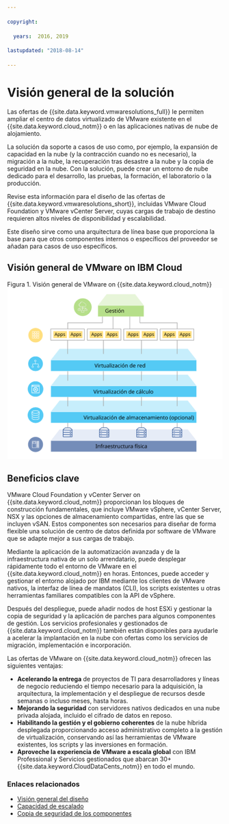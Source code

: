 ```yaml
---

copyright:

  years:  2016, 2019

lastupdated: "2018-08-14"

---
```


# Visión general de la solución

Las ofertas de {{site.data.keyword.vmwaresolutions_full}} le permiten ampliar el centro de datos virtualizado de VMware existente en el {{site.data.keyword.cloud_notm}} o en las aplicaciones nativas de nube de alojamiento.

La solución da soporte a casos de uso como, por ejemplo, la expansión de capacidad en la nube (y la contracción cuando no es necesario), la migración a la nube, la recuperación tras desastre a la nube y la copia de seguridad en la nube. Con la solución, puede crear un entorno de nube dedicado para el desarrollo, las pruebas, la formación, el laboratorio o la producción.

Revise esta información para el diseño de las ofertas de {{site.data.keyword.vmwaresolutions_short}}, incluidas VMware Cloud Foundation y VMware vCenter Server, cuyas cargas de trabajo de destino requieren altos niveles de disponibilidad y escalabilidad.

Este diseño sirve como una arquitectura de línea base que proporciona la base para que otros componentes internos o específicos del proveedor se añadan para casos de uso específicos.

## Visión general de VMware on IBM Cloud

Figura 1. Visión general de VMware on {{site.data.keyword.cloud_notm}}
![Visión general de VMware on {{site.data.keyword.cloud_notm}}](solution_overview.svg "La solución virtualiza los recursos de cálculo, red y, opcionalmente, el almacenamiento que deben consumir las máquinas virtuales donde puede ejecutar las aplicaciones.")

## Beneficios clave

VMware Cloud Foundation y vCenter Server on {{site.data.keyword.cloud_notm}} proporcionan los bloques de construcción fundamentales, que incluye VMware vSphere, vCenter Server, NSX y las opciones de almacenamiento compartidas, entre las que se incluyen vSAN. Estos componentes son necesarios para diseñar de forma flexible una solución de centro de datos definida por software de VMware que se adapte mejor a sus cargas de trabajo.

Mediante la aplicación de la automatización avanzada y de la infraestructura nativa de un solo arrendatario, puede desplegar rápidamente todo el entorno de VMware en el {{site.data.keyword.cloud_notm}} en horas. Entonces, puede acceder y gestionar el entorno alojado por IBM mediante los clientes de VMware nativos, la interfaz de línea de mandatos (CLI), los scripts existentes u otras herramientas familiares compatibles con la API de vSphere.

Después del despliegue, puede añadir nodos de host ESXi y gestionar la copia de seguridad y la aplicación de parches para algunos componentes de gestión. Los servicios profesionales y gestionados de {{site.data.keyword.cloud_notm}} también están disponibles para ayudarle a acelerar la implantación en la nube con ofertas como los servicios de migración, implementación e incorporación.

Las ofertas de VMware on {{site.data.keyword.cloud_notm}} ofrecen las siguientes ventajas:

* **Acelerando la entrega** de proyectos de TI para desarrolladores y líneas de negocio reduciendo el tiempo necesario para la adquisición, la arquitectura, la implementación y el despliegue de recursos desde semanas o incluso meses, hasta horas.
* **Mejorando la seguridad** con servidores nativos dedicados en una nube privada alojada, incluido el cifrado de datos en reposo.
* **Habilitando la gestión y el gobierno coherentes** de la nube híbrida desplegada proporcionando acceso administrativo completo a la gestión de virtualización, conservando así las herramientas de VMware existentes, los scripts y las inversiones en formación.
* **Aproveche la experiencia de VMware a escala global** con IBM Professional y Servicios gestionados que abarcan 30+ {{site.data.keyword.CloudDataCents_notm}} en todo el mundo.

### Enlaces relacionados

* [Visión general del diseño](design_overview.html)
* [Capacidad de escalado](solution_scaling.html)
* [Copia de seguridad de los componentes](solution_backingup.html)

